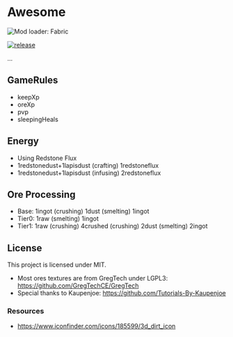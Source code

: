# Awesome

![Mod loader: Fabric](https://img.shields.io/badge/modloader-Fabric-1976d2?style=for-the-badge)

[![release](https://github.com/shkschneider/mc_awesome/actions/workflows/release.yml/badge.svg)](https://github.com/shkschneider/mc_awesome/actions/workflows/release.yml)

...

## GameRules

- keepXp
- oreXp
- pvp
- sleepingHeals

## Energy

- Using Redstone Flux
- 1redstonedust+1lapisdust (crafting) 1redstoneflux
- 1redstonedust+1lapisdust (infusing) 2redstoneflux

## Ore Processing

- Base: 1ingot (crushing) 1dust (smelting) 1ingot
- Tier0: 1raw (smelting) 1ingot
- Tier1: 1raw (crushing) 4crushed (crushing) 2dust (smelting) 2ingot

## License

This project is licensed under MIT.

- Most ores textures are from GregTech under LGPL3: https://github.com/GregTechCE/GregTech
- Special thanks to Kaupenjoe: https://github.com/Tutorials-By-Kaupenjoe

### Resources

- https://www.iconfinder.com/icons/185599/3d_dirt_icon

